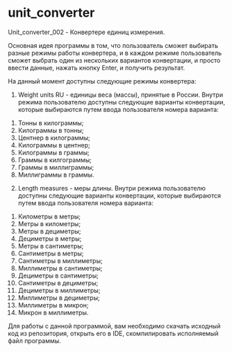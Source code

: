 # unit_converter
Unit_converter_002 - Конвертере единиц измерения.

Основная идея программы в том, что пользователь сможет выбирать разные режимы работы конвертера, и в каждом режиме пользователь сможет выбрать один из нескольких вариантов конвертации, и просто ввести данные, нажать кнопку Enter, и получить результат.

На данный момент доступны следующие режимы конвертера:
1. Weight units RU - единицы веса (массы), принятые в России. Внутри режима пользователю доступны следующие варианты конвертации, которые выбираются путем ввода пользователя номера варианта:
1) Тонны в килограммы;
2) Килограммы в тонны;
3) Центнер в килограммы;
4) Килограммы в центнер;
5) Килограммы в граммы;
6) Граммы в килгограммы;
7) Граммы в миллиграммы;
8) Миллиграммы в граммы.
2. Length measures - меры длины. Внутри режима пользователю доступны следующие варианты конвертации, которые выбираются путем ввода пользователя номера варианта:
1) Километры в метры;
2) Метры в километры;
3) Метры в дециметры;
4) Дециметры в метры;
5) Метры в сантиметры;
6) Сантиметры в метры;
7) Сантиметры в миллиметры;
8) Миллиметры в сантиметры;
9) Дециметры в сантиметры;
10) Сантиметры в дециметры;
11) Дециметры в миллиметры;
12) Миллиметры в дециметры;
13) Миллиметры в микрон;
14) Микрон в миллиметры.

Для работы с данной программой, вам необходимо скачать исходный код из репозитория, открыть его в IDE, скомпилировать исполняемый файл программы.
